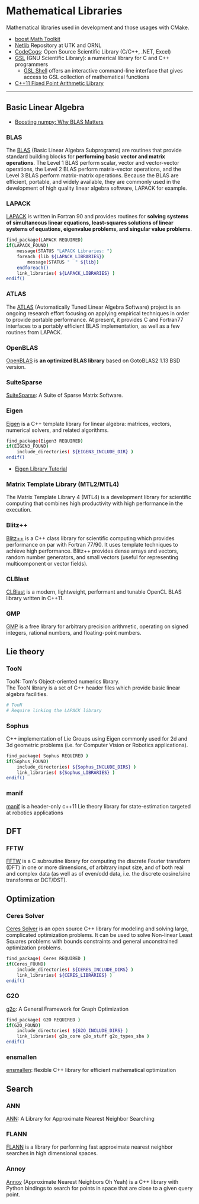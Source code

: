 # Mathematical Libraries

Mathematical libraries used in development and those usages with CMake.

* [boost Math Toolkit](https://www.boost.org/doc/libs/1_66_0/libs/math/doc/html/index.html)
* [Netlib](http://www.netlib.org/) Repository at UTK and ORNL
* [CodeCogs](https://www.codecogs.com/): Open Source Scientific Library (C/C++, .NET, Excel)
* [GSL](https://www.gnu.org/software/gsl/gsl.html) (GNU Scientific Library): a numerical library for C and C++ programmers
  - [GSL Shell](https://savannah.nongnu.org/projects/gsl-shell/) offers an interactive command-line interface that gives access to GSL collection of mathematical functions
* [C++11 Fixed Point Arithmetic Library](https://embeddedartistry.com/blog/2017/8/25/c11-fixed-point-arithemetic-library)

-----

## Basic Linear Algebra

* [Boosting numpy: Why BLAS Matters](https://markus-beuckelmann.de/blog/boosting-numpy-blas.html)

### BLAS

The [BLAS](http://www.netlib.org/blas/) (Basic Linear Algebra Subprograms) are routines that provide standard building blocks for **performing basic vector and matrix operations**. The Level 1 BLAS perform scalar, vector and vector-vector operations, the Level 2 BLAS perform matrix-vector operations, and the Level 3 BLAS perform matrix-matrix operations. Because the BLAS are efficient, portable, and widely available, they are commonly used in the development of high quality linear algebra software, LAPACK for example.

### LAPACK

[LAPACK](http://www.netlib.org/lapack/) is written in Fortran 90 and provides routines for **solving systems of simultaneous linear equations, least-squares solutions of linear systems of equations, eigenvalue problems, and singular value problems**.

```sh
find_package(LAPACK REQUIRED)
if(LAPACK_FOUND)
    message(STATUS "LAPACK Libraries: ")
    foreach (lib ${LAPACK_LIBRARIES})
        message(STATUS "  " ${lib})
    endforeach()
    link_libraries( ${LAPACK_LIBRARIES} )
endif()
```

### ATLAS

The [ATLAS](http://math-atlas.sourceforge.net/) (Automatically Tuned Linear Algebra Software) project is an ongoing research effort focusing on applying empirical techniques in order to provide portable performance. At present, it provides C and Fortran77 interfaces to a portably efficient BLAS implementation, as well as a few routines from LAPACK.

### OpenBLAS

[OpenBLAS](http://www.openblas.net/) is **an optimized BLAS library** based on GotoBLAS2 1.13 BSD version.

### SuiteSparse

[SuiteSparse](http://faculty.cse.tamu.edu/davis/suitesparse.html): A Suite of Sparse Matrix Software.

### Eigen

[Eigen](http://eigen.tuxfamily.org) is a C++ template library for linear algebra: matrices, vectors, numerical solvers, and related algorithms.

```sh
find_package(Eigen3 REQUIRED)
if(EIGEN3_FOUND)
    include_directories( ${EIGEN3_INCLUDE_DIR} )
endif()
```

* [Eigen Library Tutorial](https://www.cc.gatech.edu/classes/AY2015/cs4496_spring/Eigen.html)

### Matrix Template Library (MTL2/MTL4)

The Matrix Template Library 4 (MTL4) is a development library for scientific computing that combines high productivity with high performance in the execution.

### Blitz++

[Blitz++](https://sourceforge.net/projects/blitz/) is a C++ class library for scientific computing which provides performance on par with Fortran 77/90. It uses template techniques to achieve high performance. Blitz++ provides dense arrays and vectors, random number generators, and small vectors (useful for representing multicomponent or vector fields).

### CLBlast

[CLBlast](https://github.com/CNugteren/CLBlast) is a modern, lightweight, performant and tunable OpenCL BLAS library written in C++11.

### GMP

[GMP](https://gmplib.org/) is a free library for arbitrary precision arithmetic, operating on signed integers, rational numbers, and floating-point numbers.


## Lie theory

### TooN

TooN: Tom's Object-oriented numerics library.   
The TooN library is a set of C++ header files which provide basic linear algebra facilities.

```sh
# TooN
# Require linking the LAPACK library
```

### Sophus

C++ implementation of Lie Groups using Eigen commonly used for 2d and 3d geometric problems (i.e. for Computer Vision or Robotics applications).

```sh
find_package( Sophus REQUIRED )
if(Sophus_FOUND)
    include_directories( ${Sophus_INCLUDE_DIRS} )
    link_libraries( ${Sophus_LIBRARIES} )
endif()
```

### manif

[manif](https://github.com/artivis/manif) is a header-only c++11 Lie theory library for state-estimation targeted at robotics applications

## DFT

### FFTW

[FFTW](http://www.fftw.org/) is a C subroutine library for computing the discrete Fourier transform (DFT) in one or more dimensions, of arbitrary input size, and of both real and complex data (as well as of even/odd data, i.e. the discrete cosine/sine transforms or DCT/DST).

## Optimization

### Ceres Solver

[Ceres Solver](http://ceres-solver.org/) is an open source C++ library for modeling and solving large, complicated optimization problems. It can be used to solve Non-linear Least Squares problems with bounds constraints and general unconstrained optimization problems.

```sh
find_package( Ceres REQUIRED )
if(Ceres_FOUND)
    include_directories( ${CERES_INCLUDE_DIRS} )
    link_libraries( ${CERES_LIBRARIES} )
endif()
```

### G2O

[g2o](https://openslam-org.github.io/g2o.html): A General Framework for Graph Optimization

```sh
find_package( G2O REQUIRED )
if(G2O_FOUND)
    include_directories( ${G2O_INCLUDE_DIRS} )
    link_libraries( g2o_core g2o_stuff g2o_types_sba )
endif()
```

### ensmallen

[ensmallen](http://ensmallen.org/): flexible C++ library for efficient mathematical optimization

## Search

### ANN

[ANN](https://www.cs.umd.edu/~mount/ANN/): A Library for Approximate Nearest Neighbor Searching

### FLANN

[FLANN](https://www.cs.ubc.ca/research/flann/) is a library for performing fast approximate nearest neighbor searches in high dimensional spaces.

### Annoy

[Annoy](https://github.com/spotify/annoy) (Approximate Nearest Neighbors Oh Yeah) is a C++ library with Python bindings to search for points in space that are close to a given query point.

